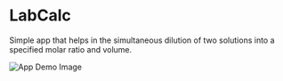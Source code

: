 # LabCalc
Simple app that helps in the simultaneous dilution of two solutions into a specified molar ratio and volume.

![App Demo Image](https://drive.google.com/file/d/1NcnVGRLE-9aTpPNQVslm9HBb69Nkebu0/preview)
